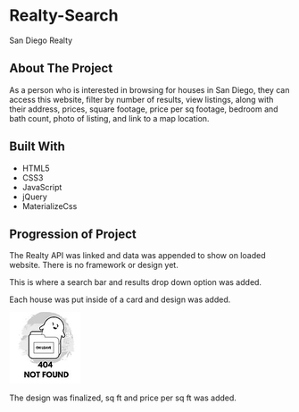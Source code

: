 # Realty-Search

San Diego Realty

## About The Project

<!-- Image of Final Project -->

As a person who is interested in browsing for houses in San Diego, they can access this website, filter by number of results, view listings, along with their address, prices, square footage, price per sq footage, bedroom and bath count, photo of listing, and link to a map location.


## Built With

- HTML5
- CSS3
- JavaScript
- jQuery
- MaterializeCss

## Progression of Project

<!-- Image of First Step -->

The Realty API was linked and data was appended to show on loaded website. There is no framework or design yet.

<!-- Image of Next Step -->

This is where a search bar and results drop down option was added.

<!-- Image of Next Step -->

Each house was put inside of a card and design was added.

<img src= "assets\images\404.jpg">

The design was finalized, sq ft and price per sq ft was added.
